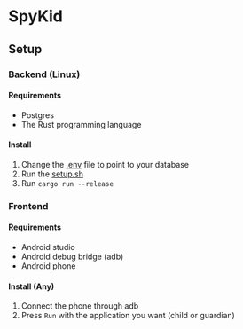 # SpyKid

## Setup

### Backend (Linux)

#### Requirements
- Postgres
- The Rust programming language

#### Install
1. Change the [.env](server/.env) file to point to your database
2. Run the [setup.sh](./server/setup.sh)
3. Run `cargo run --release`

### Frontend

#### Requirements
- Android studio
- Android debug bridge (adb)
- Android phone

#### Install (Any)
1. Connect the phone through adb
2. Press `Run` with the application you want (child or guardian)
